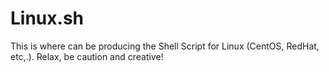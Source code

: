 # Linux.sh
This is where can be producing the Shell Script for Linux (CentOS, RedHat, etc,.). Relax, be caution and creative!
